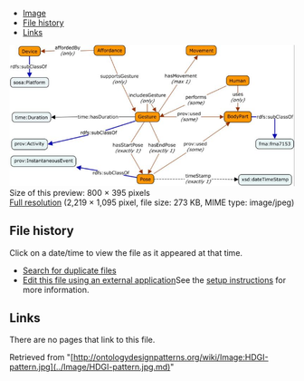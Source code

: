 * [Image](../Image/HDGI-pattern.jpg.md#file)
* [File history](../Image/HDGI-pattern.jpg.md#filehistory)
* [Links](../Image/HDGI-pattern.jpg.md#filelinks)

[![Image:HDGI-pattern.jpg](../images/thumb/c/c9/HDGI-pattern.jpg/800px-HDGI-pattern.jpg)](../images/c/c9/HDGI-pattern.jpg)  
Size of this preview: 800 × 395 pixels  
[Full resolution](../images/c/c9/HDGI-pattern.jpg)‎ (2,219 × 1,095 pixel, file size: 273 KB, MIME type: image/jpeg)

## File history

Click on a date/time to view the file as it appeared at that time.



  
* [Search for duplicate files](http://ontologydesignpatterns.org/wiki/Special:FileDuplicateSearch/HDGI-pattern.jpg "Special:FileDuplicateSearch/HDGI-pattern.jpg")
* [Edit this file using an external application](http://ontologydesignpatterns.org/wiki/index.php?title=Image:HDGI-pattern.jpg&action=edit&externaledit=true&mode=file "Image:HDGI-pattern.jpg")See the [setup instructions](http://www.mediawiki.org/wiki/Manual:External_editors "http://www.mediawiki.org/wiki/Manual:External_editors") for more information.

## Links



There are no pages that link to this file.




Retrieved from "[http://ontologydesignpatterns.org/wiki/Image:HDGI-pattern.jpg](../Image/HDGI-pattern.jpg.md)"